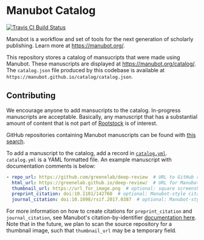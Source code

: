 # Manubot Catalog

[![Travis CI Build Status](https://travis-ci.com/manubot/catalog.svg?branch=master)](https://travis-ci.com/manubot/catalog)

Manubot is a workflow and set of tools for the next generation of scholarly publishing.
Learn more at <https://manubot.org/>.

This repository stores a catalog of mansucripts that were made using Manubot.
These manuscripts are displayed at <https://manubot.org/catalog/>.
The `catalog.json` file produced by this codebase is available at `https://manubot.github.io/catalog/catalog.json`.

## Contributing

We encourage anyone to add mansucripts to the catalog.
In-progress manuscripts are acceptable.
Basically, any manuscript that has a substantial amount of content that is not part of [Rootstock](https://manubot.github.io/rootstock/) is of interest.

GitHub repositories containing Manubot manuscripts can be found with [this search](https://github.com/search?o=desc&q=manubot+in%3Areadme&s=updated&type=Repositories).

To add a manuscript to the catalog, add a record in [`catalog.yml`](catalog.yml).
`catalog.yml` is a YAML formatted file.
An example manuscript with documentation comments is below:

```yaml
- repo_url: https://github.com/greenelab/deep-review  # URL to GitHub repository with Manuscript source code
  html_url: https://greenelab.github.io/deep-review/  # URL for Manubot HTML output (usually hosted by GitHub Pages)
  thumbnail_url: https://url_for_image.png  # optional: square screenshot (showing part of html_url) used as manuscript thumbnail image.
  preprint_citation: doi:10.1101/142760  # optional: Manubot-style citation for a preprint corresponding to the manuscript
  journal_citation: doi:10.1098/rsif.2017.0387  # optional: Manubot-style citation for a published article corresponding to the manuscript
```

For more information on how to create citations for `preprint_citation` and `journal_citation`, see Manubot's citation-by-identifier [documentation here](https://github.com/manubot/rootstock/blob/master/USAGE.md#citations).
Note that in the future, we plan to scan the source repository for a thumbnail image, such that `thumbnail_url` may be a temporary field.
